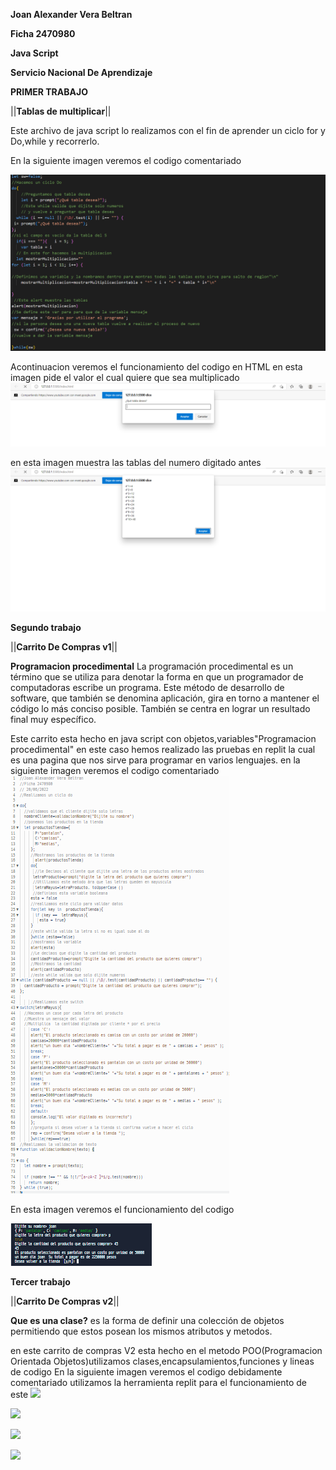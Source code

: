 **Joan Alexander Vera Beltran**

**Ficha 2470980**


**Java Script**


**Servicio Nacional De Aprendizaje**


**PRIMER TRABAJO**


||**Tablas de multiplicar**||


Este archivo de java script lo realizamos con el fin de aprender un ciclo for y Do,while y recorrerlo.


En la siguiente imagen veremos el codigo comentariado 

![](https://github.com/akexvera92/Archivos-JS/blob/imagenes/codigo.png)

Acontinuacion veremos el funcionamiento del codigo en HTML 
en esta imagen pide el valor el cual quiere que sea multiplicado 
![](https://github.com/akexvera92/Archivos-JS/blob/imagenes/img%20pide%23.png)


en esta imagen muestra las tablas del numero digitado antes
![](https://github.com/akexvera92/Archivos-JS/blob/imagenes/muestra%20tabla.png)




**Segundo trabajo**


||**Carrito De Compras v1**||


**Programacion procedimental**
La programación procedimental es un término que se utiliza para denotar la forma en que un programador de computadoras escribe un programa. Este método de desarrollo de software, que también se denomina aplicación, gira en torno a mantener el código lo más conciso posible. También se centra en lograr un resultado final muy específico.

Este carrito esta hecho en java script con objetos,variables"Programacion procedimental" en este caso hemos realizado las pruebas en replit la cual es una pagina que nos sirve para programar en varios lenguajes. 
en la siguiente imagen veremos el codigo comentariado
![](https://github.com/akexvera92/Archivos-JS/blob/imagenes/codigoV1.png)

En esta imagen veremos el funcionamiento del codigo

![](https://github.com/akexvera92/Archivos-JS/blob/imagenes/FuncionamientoV1.png)

**Tercer trabajo**


||**Carrito De Compras v2**||

**Que es una clase?** es la forma de definir una colección de objetos permitiendo que estos posean los mismos atributos y metodos.

en este carrito de compras V2 esta hecho en el metodo POO(Programacion Orientada Objetos)utilizamos clases,encapsulamientos,funciones y lineas de codigo
En la siguiente imagen veremos el codigo debidamente comentariado utilizamos la herramienta replit para el funcionamiento de este
![](https://github.com/akexvera92/Archivos-JS/blob/imagenes/codigov2(1.png))


![](https://github.com/akexvera92/Archivos-JS/blob/imagenes/codigov2(2.png))


![](https://github.com/akexvera92/Archivos-JS/blob/imagenes/codigov2(3.png))


![](https://github.com/akexvera92/Archivos-JS/blob/imagenes/codigov2(4.png))



